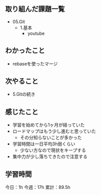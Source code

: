 ## 取り組んだ課題一覧

- 05.Git
  - 1.基本
    - youtube


## わかったこと
- rebaseを使ったマージ

## 次やること
- 5.Gitの続き

## 感じたこと
- 学習を始めてから1ヶ月が経っていた
- ロードマップはもう少し進むと思っていた
  - その分知らないことが多かった
- 学習時間は一日平均3h弱くらい
  - 少ない方なので現状をキープする
- 集中力が少し落ちてきたので注意する

## 学習時間

今日：1h
今週：17h
累計：89.5h

